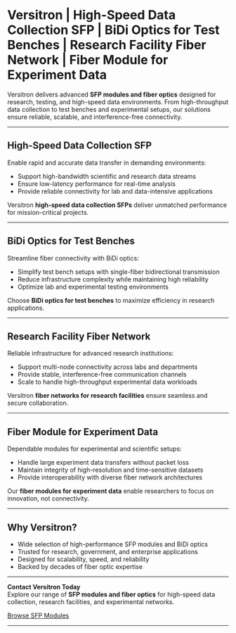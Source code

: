 # Versitron | High-Speed Data Collection SFP | BiDi Optics for Test Benches | Research Facility Fiber Network | Fiber Module for Experiment Data  

Versitron delivers advanced **SFP modules and fiber optics** designed for research, testing, and high-speed data environments. From high-throughput data collection to test benches and experimental setups, our solutions ensure reliable, scalable, and interference-free connectivity.  

---  

## High-Speed Data Collection SFP  

Enable rapid and accurate data transfer in demanding environments:  

- Support high-bandwidth scientific and research data streams  
- Ensure low-latency performance for real-time analysis  
- Provide reliable connectivity for lab and data-intensive applications  

Versitron **high-speed data collection SFPs** deliver unmatched performance for mission-critical projects.  

---  

## BiDi Optics for Test Benches  

Streamline fiber connectivity with BiDi optics:  

- Simplify test bench setups with single-fiber bidirectional transmission  
- Reduce infrastructure complexity while maintaining high reliability  
- Optimize lab and experimental testing environments  

Choose **BiDi optics for test benches** to maximize efficiency in research applications.  

---  

## Research Facility Fiber Network  

Reliable infrastructure for advanced research institutions:  

- Support multi-node connectivity across labs and departments  
- Provide stable, interference-free communication channels  
- Scale to handle high-throughput experimental data workloads  

Versitron **fiber networks for research facilities** ensure seamless and secure collaboration.  

---  

## Fiber Module for Experiment Data  

Dependable modules for experimental and scientific setups:  

- Handle large experiment data transfers without packet loss  
- Maintain integrity of high-resolution and time-sensitive datasets  
- Provide interoperability with diverse fiber network architectures  

Our **fiber modules for experiment data** enable researchers to focus on innovation, not connectivity.  

---  

## Why Versitron?  

- Wide selection of high-performance SFP modules and BiDi optics  
- Trusted for research, government, and enterprise applications  
- Designed for scalability, speed, and reliability  
- Backed by decades of fiber optic expertise  

---  

**Contact Versitron Today**  
Explore our range of **SFP modules and fiber optics** for high-speed data collection, research facilities, and experimental networks.  

[Browse SFP Modules](https://www.versitron.com/collections/sfp-modules)  

---  

